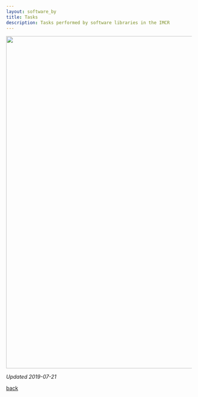 ```yaml
---
layout: software_by
title: Tasks
description: Tasks performed by software libraries in the IMCR
---
```


<p align="center">
  <img width="900" src="https://imcr-hackathon.github.io/portal/software_by_task.png">
</p>

_Updated 2019-07-21_

[back](./)
